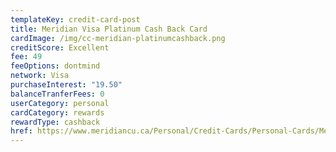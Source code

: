 ```yaml
---
templateKey: credit-card-post
title: Meridian Visa Platinum Cash Back Card
cardImage: /img/cc-meridian-platinumcashback.png
creditScore: Excellent
fee: 49
feeOptions: dontmind
network: Visa
purchaseInterest: "19.50"
balanceTranferFees: 0
userCategory: personal
cardCategory: rewards
rewardType: cashback
href: https://www.meridiancu.ca/Personal/Credit-Cards/Personal-Cards/Meridian-Visa-Platinum-Cash-Back-Card.aspx
---
```

